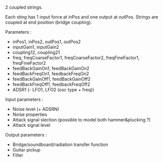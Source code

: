 2 coupled strings.

Each sting has 1 input force at inPos and one output at outPos. Strings are coupled at end position (bridge coupling).

Parameters :
- inPos1, inPos2, outPos1, outPos2
- inputGain1, inputGain2
- coupling12, coupling21
- freq, freqCoarseFactor1, freqCoarseFactor2, freqFineFactor1, freqFineFactor2
- feedBackGainOn1, feedBackGainOn2
- feedBackFreqOn1, feedbackFreqOn2
- feedBackGainOff1, feedBackGainOff2
- feedBackFreqOff1, feedbackFreqOff2
- ADSR1
(- LFO1, LFO2 (osc type + freq))

Input parameters :
- Noise level (+ ADSRN)
- Noise properties
- Attack signal slection (possible to model both hammer&plucking ?)
- Attack signal level

Output parameters :
- Bridge/soundboard/radiation transfer function
- Guitar pickup
- Filter
